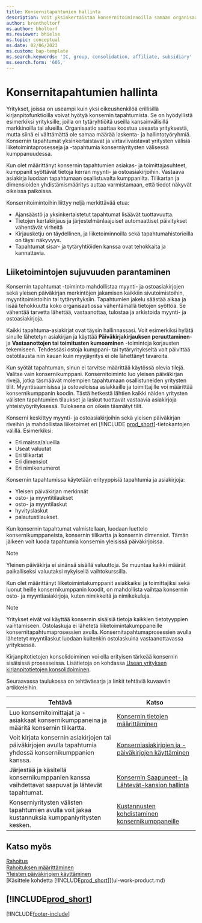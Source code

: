 ```yaml
---
title: Konsernitapahtumien hallinta
description: Voit yksinkertaistaa konsernitoiminnoilla samaan organisaatioon kuuluvien yritysten välisiä liiketoimintaprosesseja ja tapahtumia.
author: brentholtorf
ms.author: bholtorf
ms.reviewer: bhielse
ms.topic: conceptual
ms.date: 02/06/2023
ms.custom: bap-template
ms.search.keywords: 'IC, group, consolidation, affiliate, subsidiary'
ms.search.form: '605,'
---
```

# <a name="managing-intercompany-transactions"></a>Konsernitapahtumien hallinta

Yritykset, joissa on useampi kuin yksi oikeushenkilöä erillisillä kirjanpitofunktioilla voivat hyötyä konsernin tapahtumista. Se on hyödyllistä esimerkiksi yrityksille, joilla on tytäryhtiöitä useilla kansainvälisillä markkinoilla tai alueilla. Organisaatio saattaa koostua useasta yrityksestä, mutta siinä ei välttämättä ole samaa määrää laskenta- ja hallintotyöryhmiä. Konsernin tapahtumat yksinkertaistavat ja virtaviivaistavat yritysten välisiä liiketoimintaprosesseja ja -tapahtumia konserniyritysten välisessä kumppanuudessa.

Kun olet määrittänyt konsernin tapahtumien asiakas- ja toimittajasuhteet, kumppanit syöttävät tietoja kerran myynti- ja ostoasiakirjoihin. Vastaava asiakirja luodaan tapahtumaan osallistuvalta kumppanilta. Tilikartan ja dimensioiden yhdistämismääritys auttaa varmistamaan, että tiedot näkyvät oikeissa paikoissa.  

Konsernitoimintoihin liittyy neljä merkittävää etua:  

* Ajansäästö ja yksinkertaistetut tapahtumat lisäävät tuottavuutta.  
* Tietojen kertakirjaus ja järjestelmänlaajuiset automaattiset päivitykset vähentävät virheitä  
* Kirjausketju on täydellinen, ja liiketoiminnoilla sekä tapahtumahistorioilla on täysi näkyvyys.  
* Tapahtumat sisar- ja tytäryhtiöiden kanssa ovat tehokkaita ja kannattavia.  

## <a name="streamline-the-flow-of-business-activities"></a>Liiketoimintojen sujuvuuden parantaminen

Konsernin tapahtumat -toiminto mahdollistaa myynti- ja ostoasiakirjojen sekä yleisen päiväkirjan merkintöjen jakamisen kaikkiin sivutoimistoihin, myyntitoimistoihin tai tytäryrityksiin. Tapahtumien jakelu säästää aikaa ja lisää tehokkuutta koko organisaatiossa vähentämällä tietojen syöttöä. Se vähentää tarvetta lähettää, vastaanottaa, tulostaa ja arkistoida myynti- ja ostoasiakirjoja.  

Kaikki tapahtuma-asiakirjat ovat täysin hallinnassasi. Voit esimerkiksi hylätä sinulle lähetetyn asiakirjan ja käyttää **Päiväkirjakirjauksen peruuttaminen**- ja **Vastaanottojen tai toimitusten kumoaminen** -toimintoja korjausten tekemiseen. Tehdessäsi ostoja kumppani- tai tytäryritykseltä voit päivittää ostotilausta niin kauan kuin myyjäyritys ei ole lähettänyt tavaroita.  

Kun syötät tapahtuman, sinun ei tarvitse määrittää käytössä olevia tilejä. Valitse vain konsernikumppani. Konsernitoiminto luo yleisen päiväkirjan rivejä, jotka täsmäävät molempien tapahtumaan osallistuneiden yritysten tilit. Myyntisaamisissa ja ostoveloissa asiakkaille ja toimittajille voi määrittää konsernikumppanin koodin. Tästä hetkestä lähtien kaikki näiden yritysten välisten tapahtumien tilaukset ja laskut tuottavat vastaavia asiakirjoja yhteistyöyrityksessä. Tuloksena on oikein täsmätyt tilit.  

Konserni keskittyy myynti- ja ostoasiakirjoihin sekä yleisen päiväkirjan riveihin ja mahdollistaa liiketoimet eri [!INCLUDE [prod_short](includes/prod_short.md)]-tietokantojen välillä. Esimerkiksi:

* Eri maissa/alueilla
* Useat valuutat
* Eri tilikartat
* Eri dimensiot
* Eri nimikenumerot  

Konsernin tapahtumissa käytetään erityyppisiä tapahtumia ja asiakirjoja:  

* Yleisen päiväkirjan merkinnät
* osto- ja myyntitilaukset
* osto- ja myyntilaskut
* hyvityslaskut
* palautustilaukset.

Kun konsernin tapahtumat valmistellaan, luodaan luettelo konsernikumppaneista, konsernin tilikartta ja konsernin dimensiot. Tämän jälkeen voit luoda tapahtumia konsernin yleisissä päiväkirjoissa.

> [!NOTE]
> Yleinen päiväkirja ei sinänsä sisällä valuuttoja. Se muuntaa kaikki määrät paikalliseksi valuutaksi nykyisellä vaihtokurssilla.

Kun olet määrittänyt liiketoimintakumppanit asiakkaiksi ja toimittajiksi sekä luonut heille konsernikumppanin koodit, on mahdollista vaihtaa konsernin osto- ja myyntiasiakirjoja, kuten nimikkeitä ja nimikekuluja. 

> [!NOTE]
> Yritykset eivät voi käyttää konsernin sisäisiä tietoja kaikkien tietotyyppien vaihtamiseen. Ostolaskuja ei lähetetä liiketoimintakumppaneille konsernitapahtumaprosessien avulla. Konsernitapahtumaprosessien avulla lähetetyt myyntilaskut luodaan kuitenkin ostolaskuina vastaanottavassa yrityksessä.

Kirjanpitotietojen konsolidoiminen voi olla erityisen tärkeää konsernin sisäisissä prosesseissa. Lisätietoja on kohdassa [Usean yrityksen kirjanpitotietojen konsolidoiminen](finance-consolidated-company-reporting.md).

Seuraavassa taulukossa on tehtäväsarja ja linkit tehtäviä kuvaaviin artikkeleihin.

|Tehtävä |Katso|
|---|---|
|Luo konsernitoimittajat ja -asiakkaat konsernikumppaneina ja määritä konsernin tilikartta.|[Konsernin tietojen määrittäminen](intercompany-how-setup.md)|
|Voit kirjata konsernin asiakirjojen tai päiväkirjojen avulla tapahtumia yhdessä konsernikumppanien kanssa.|[Konserniasiakirjojen ja -päiväkirjojen käyttäminen](intercompany-how-work-documents-journals.md)|
|Järjestää ja käsitellä konsernikumppanien kanssa vaihdettavat saapuvat ja lähtevät tapahtumat.|[Konsernin Saapuneet- ja Lähtevät-kansion hallinta](intercompany-how-manage-intercompany-inbox.md)|
|Konserniyritysten välisten tapahtumien avulla voit jakaa kustannuksia kumppaniyritysten kesken.|[Kustannusten kohdistaminen konsernikumppaneille](intercompany-allocate-costs.md)|

## <a name="see-also"></a>Katso myös

[Rahoitus](finance.md)  
[Rahoituksen määrittäminen](finance-setup-finance.md)  
[Yleisten päiväkirjojen käyttäminen](ui-work-general-journals.md)  
[Käsittele kohdetta [!INCLUDE[prod_short](includes/prod_short.md)]](ui-work-product.md)

## [!INCLUDE[prod_short](includes/free_trial_md.md)]  


[!INCLUDE[footer-include](includes/footer-banner.md)]

